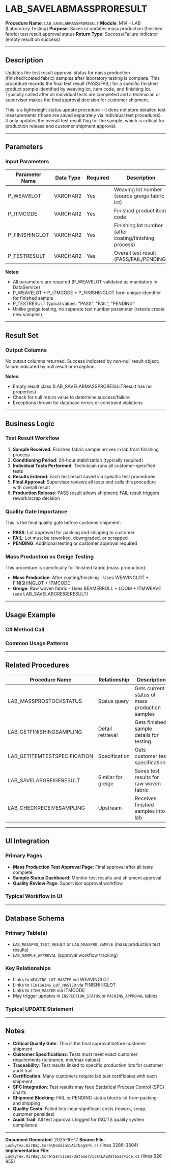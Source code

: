 # LAB_SAVELABMASSPRORESULT

**Procedure Name**: `LAB_SAVELABMASSPRORESULT`
**Module**: M14 - LAB (Laboratory Testing)
**Purpose**: Saves or updates mass production (finished fabric) test result approval status
**Return Type**: Success/Failure indicator (empty result on success)

---

## Description

Updates the test result approval status for mass production (finished/coated fabric) samples after laboratory testing is complete. This procedure records the final test result (PASS/FAIL) for a specific finished product sample identified by weaving lot, item code, and finishing lot. Typically called after all individual tests are completed and a technician or supervisor makes the final approval decision for customer shipment.

This is a lightweight status update procedure - it does not store detailed test measurements (those are saved separately via individual test procedures). It only updates the overall test result flag for the sample, which is critical for production release and customer shipment approval.

---

## Parameters

### Input Parameters

| Parameter Name | Data Type | Required | Description |
|---------------|-----------|----------|-------------|
| P_WEAVELOT | VARCHAR2 | Yes | Weaving lot number (source greige fabric lot) |
| P_ITMCODE | VARCHAR2 | Yes | Finished product item code |
| P_FINISHINGLOT | VARCHAR2 | Yes | Finishing lot number (after coating/finishing process) |
| P_TESTRESULT | VARCHAR2 | Yes | Overall test result (PASS/FAIL/PENDING) |

**Notes**:
- All parameters are required (P_WEAVELOT validated as mandatory in DataService)
- P_WEAVELOT + P_ITMCODE + P_FINISHINGLOT form unique identifier for finished sample
- P_TESTRESULT typical values: "PASS", "FAIL", "PENDING"
- Unlike greige testing, no separate test number parameter (retests create new samples)

---

## Result Set

### Output Columns

No output columns returned. Success indicated by non-null result object; failure indicated by null result or exception.

**Notes**:
- Empty result class (LAB_SAVELABMASSPRORESULTResult has no properties)
- Check for null return value to determine success/failure
- Exceptions thrown for database errors or constraint violations

---

## Business Logic

### Test Result Workflow

1. **Sample Received**: Finished fabric sample arrives in lab from finishing process
2. **Conditioning Period**: 24-hour stabilization (typically required)
3. **Individual Tests Performed**: Technician runs all customer-specified tests
4. **Results Entered**: Each test result saved via specific test procedures
5. **Final Approval**: Supervisor reviews all tests and calls this procedure with overall result
6. **Production Release**: PASS result allows shipment; FAIL result triggers rework/scrap decision

### Quality Gate Importance

This is the final quality gate before customer shipment:
- **PASS**: Lot approved for packing and shipping to customer
- **FAIL**: Lot must be reworked, downgraded, or scrapped
- **PENDING**: Additional testing or customer approval required

### Mass Production vs Greige Testing

This procedure is specifically for finished fabric (mass production):
- **Mass Production**: After coating/finishing - Uses WEAVINGLOT + FINISHINGLOT + ITMCODE
- **Greige**: Raw woven fabric - Uses BEAMERROLL + LOOM + ITMWEAVE (see LAB_SAVELABGREIGERESULT)

---

## Usage Example

### C# Method Call

### Common Usage Patterns

---

## Related Procedures

| Procedure Name | Relationship | Description |
|---------------|--------------|-------------|
| LAB_MASSPROSTOCKSTATUS | Status query | Gets current status of mass production samples |
| LAB_GETFINISHINGSAMPLING | Detail retrieval | Gets finished sample details for testing |
| LAB_GETITEMTESTSPECIFICATION | Specification | Gets customer test specifications |
| LAB_SAVELABGREIGERESULT | Similar for greige | Saves test results for raw woven fabric |
| LAB_CHECKRECEIVESAMPLING | Upstream | Receives finished samples into lab |

---

## UI Integration

### Primary Pages

- **Mass Production Test Approval Page**: Final approval after all tests complete
- **Sample Status Dashboard**: Monitor test results and shipment approval
- **Quality Review Page**: Supervisor approval workflow

### Typical Workflow in UI

---

## Database Schema

### Primary Table(s)
- `LAB_MASSPRO_TEST_RESULT` or `LAB_MASSPRO_SAMPLE` (mass production test results)
- `LAB_SAMPLE_APPROVAL` (approval workflow tracking)

### Key Relationships
- Links to `WEAVING_LOT_MASTER` via WEAVINGLOT
- Links to `FINISHING_LOT_MASTER` via FINISHINGLOT
- Links to `ITEM_MASTER` via ITMCODE
- May trigger updates in `INSPECTION_STATUS` or `PACKING_APPROVAL` tables

### Typical UPDATE Statement
---

## Notes

- **Critical Quality Gate**: This is the final approval before customer shipment
- **Customer Specifications**: Tests must meet exact customer requirements (tolerance, min/max values)
- **Traceability**: Test results linked to specific production lots for customer audit trail
- **Certification**: Many customers require lab test certificates with each shipment
- **SPC Integration**: Test results may feed Statistical Process Control (SPC) charts
- **Shipment Blocking**: FAIL or PENDING status blocks lot from packing and shipping
- **Quality Costs**: Failed lots incur significant costs (rework, scrap, customer penalties)
- **Audit Trail**: All test approvals logged for ISO/TS quality system compliance

---

**Document Generated**: 2025-10-17
**Source File**: `LuckyTex.AirBag.Core\Domains\AirbagSPs.cs` (lines 3286-3304)
**Implementation File**: `LuckyTex.AirBag.Core\Services\DataService\LABDataService.cs` (lines 926-955)
